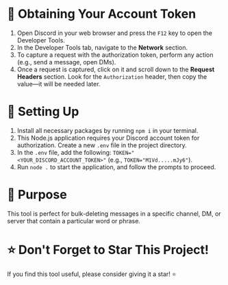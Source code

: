 # 🔐 Obtaining Your Account Token
1. Open Discord in your web browser and press the `F12` key to open the Developer Tools.
2. In the Developer Tools tab, navigate to the **Network** section.
3. To capture a request with the authorization token, perform any action (e.g., send a message, open DMs).
4. Once a request is captured, click on it and scroll down to the **Request Headers** section. Look for the `Authorization` header, then copy the value—it will be needed later.

# 🧭 Setting Up
1. Install all necessary packages by running `npm i` in your terminal.
2. This Node.js application requires your Discord account token for authorization. Create a new `.env` file in the project directory.
3. In the `.env` file, add the following: `TOKEN="<YOUR_DISCORD_ACCOUNT_TOKEN>"` (e.g., `TOKEN="M1Vd.....mJy6"`).
4. Run `node .` to start the application, and follow the prompts to proceed.

# 🤔 Purpose
This tool is perfect for bulk-deleting messages in a specific channel, DM, or server that contain a particular word or phrase.

# ⭐ Don't Forget to Star This Project!
If you find this tool useful, please consider giving it a star! ⭐